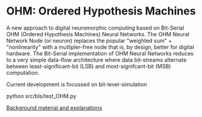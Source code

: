 # OHM: Ordered Hypothesis Machines

A new approach to digital neuromorphic computing based on Bit-Serial OHM (Ordered Hypothesis Machines) Neural Networks. The OHM Neural Network Node (or neuron) replaces the popular "weighted sum" + "nonlinearity" with a mutlipler-free node that is, by design, better for digital hardware. The Bit-Serial implementation of OHM Neural Networks reduces to a very simple data-flow architecture where data bit-streams alternate between least-significant-bit (LSB) and most-signifcant-bit (MSB) computation. 

Current development is focussed on bit-level-simulation 

python src/bls/test_OHM.py 

[Background material and explanations](https://github.com/pookaPlay/ohm/wiki)
